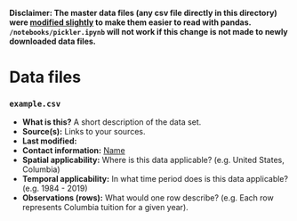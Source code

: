 **Disclaimer: The master data files (any csv file directly in this directory) were [modified slightly](https://github.com/spec-journalism/gss-diversity/commit/def1af012f8ccc68757b2fe3deff74f5eb08c9d1) to make them easier to read with pandas. `/notebooks/pickler.ipynb` will not work if this change is not made to newly downloaded data files.**


# Data files

### `example.csv`

* **What is this?** A short description of the data set.
* **Source(s):** Links to your sources.
* **Last modified:**
* **Contact information:** [Name](mailto:first.last@columbiaspectator.com)
* **Spatial applicability:** Where is this data applicable? (e.g. United States, Columbia)
* **Temporal applicability:** In what time period does is this data applicable? (e.g. 1984 - 2019)
* **Observations (rows):** What would one row describe? (e.g. Each row represents Columbia tuition for a given year).
